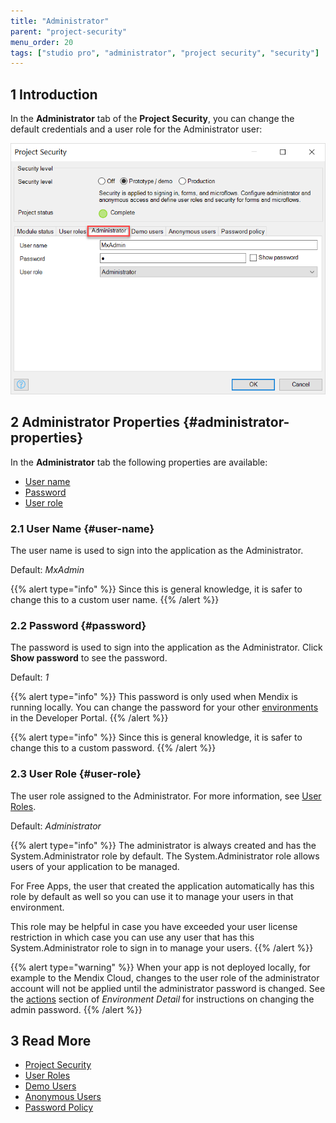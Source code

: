 ```yaml
---
title: "Administrator"
parent: "project-security"
menu_order: 20
tags: ["studio pro", "administrator", "project security", "security"]
---
```


## 1 Introduction

In the **Administrator** tab of the **Project Security**, you can change the default credentials and a user role for the Administrator user:

![](attachments/administrator/project-security-administrator.png)

## 2 Administrator Properties {#administrator-properties}

In the **Administrator** tab the following properties are available:

* [User name](#user-name)
* [Password](#password)
* [User role](#user-role)

### 2.1 User Name {#user-name}

The user name is used to sign into the application as the Administrator.

Default: *MxAdmin* 

{{% alert type="info" %}}
Since this is general knowledge, it is safer to change this to a custom user name.
{{% /alert %}}

### 2.2 Password {#password}

The password is used to sign into the application as the Administrator. Click **Show password** to see the password. 

Default: *1*

{{% alert type="info" %}}
This password is only used when Mendix is running locally. You can change the password for your other [environments](/developerportal/deploy/environments-details) in the Developer Portal.
{{% /alert %}}

{{% alert type="info" %}}
Since this is general knowledge, it is safer to change this to a custom password.
{{% /alert %}}

### 2.3 User Role {#user-role}

The user role assigned to the Administrator. For more information, see [User Roles](user-roles). 

Default: *Administrator*

{{% alert type="info" %}}
The administrator is always created and has the System.Administrator role by default. The System.Administrator role allows users of your application to be managed. 

For Free Apps, the user that created the application automatically has this role by default as well so you can use it to manage your users in that environment.

This role may be helpful in case you have exceeded your user license restriction in which case you can use any user that has this System.Administrator role to sign in to manage your users.
{{% /alert %}}

{{% alert type="warning" %}}
When your app is not deployed locally, for example to the Mendix Cloud, changes to the user role of the administrator account will not be applied until the administrator password is changed. See the [actions](/developerportal/deploy/environments-details#actions) section of *Environment Detail* for instructions on changing the admin password.
{{% /alert %}}

## 3 Read More

* [Project Security](project-security)
* [User Roles](user-roles)
* [Demo Users](demo-users)
* [Anonymous Users](anonymous-users)
* [Password Policy](password-policy)
